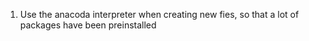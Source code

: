 1) Use the anacoda interpreter when creating new fies, so that a lot of packages have been preinstalled
